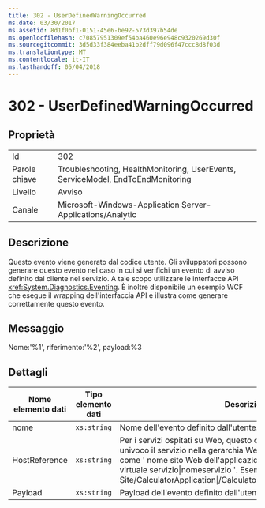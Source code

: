 ```yaml
---
title: 302 - UserDefinedWarningOccurred
ms.date: 03/30/2017
ms.assetid: 8d1f0bf1-0151-45e6-be92-573d397b54de
ms.openlocfilehash: c70857951309ef54ba460e96e948c9320269d30f
ms.sourcegitcommit: 3d5d33f384eeba41b2dff79d096f47ccc8d8f03d
ms.translationtype: MT
ms.contentlocale: it-IT
ms.lasthandoff: 05/04/2018
---
```

# <a name="302---userdefinedwarningoccurred"></a>302 - UserDefinedWarningOccurred
## <a name="properties"></a>Proprietà  
  
|||  
|-|-|  
|Id|302|  
|Parole chiave|Troubleshooting, HealthMonitoring, UserEvents, ServiceModel, EndToEndMonitoring|  
|Livello|Avviso|  
|Canale|Microsoft-Windows-Application Server-Applications/Analytic|  
  
## <a name="description"></a>Descrizione  
 Questo evento viene generato dal codice utente. Gli sviluppatori possono generare questo evento nel caso in cui si verifichi un evento di avviso definito dal cliente nel servizio. A tale scopo utilizzare le interfacce API <xref:System.Diagnostics.Eventing>. È inoltre disponibile un esempio WCF che esegue il wrapping dell'interfaccia API e illustra come generare correttamente questo evento.  
  
## <a name="message"></a>Messaggio  
 Nome:'%1', riferimento:'%2', payload:%3  
  
## <a name="details"></a>Dettagli  
  
|Nome elemento dati|Tipo elemento dati|Descrizione|  
|--------------------|--------------------|-----------------|  
|nome|`xs:string`|Nome dell'evento definito dall'utente.|  
|HostReference|`xs:string`|Per i servizi ospitati su Web, questo campo identifica in modo univoco il servizio nella gerarchia Web. Il formato viene definito come ' nome sito Web dell'applicazione virtuale percorso&#124;percorso virtuale servizio&#124;nomeservizio '. Esempio: ' Default Web Site/CalculatorApplication&#124;/CalculatorService.svc&#124;CalculatorService'.|  
|Payload|`xs:string`|Payload dell'evento definito dall'utente.|
